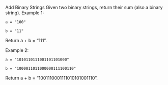 Add Binary Strings
Given two binary strings, return their sum (also a binary string).
Example 1:
```
a = "100"
 
b = "11"
```
Return a + b = “111”.
 
Example 2:
```
a = "1010110111001101101000"
 
b = "1000011011000000111100110"
```
Return a + b = “1001110001111010101001110”.
